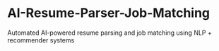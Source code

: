 # AI-Resume-Parser-Job-Matching
Automated AI-powered resume parsing and job matching using NLP + recommender systems
